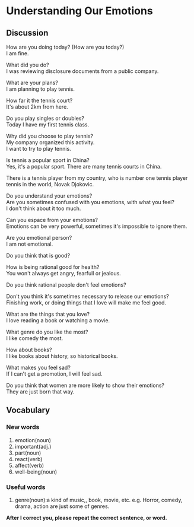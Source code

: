 # Understanding Our Emotions
## Discussion
How are you doing today? (How are you today?)   
I am fine.  

What did you do?  
I was reviewing disclosure documents from a public company.  

What are your plans?  
I am planning to play tennis.  

How far it the tennis court?  
It's about 2km from here.   

Do you play singles or doubles?  
Today I have my first tennis class.  

Why did you choose to play tennis?  
My company organized this activity.  
I want to try to play tennis.   

Is tennis a popular sport in China?   
Yes, it's a popular sport. There are many tennis courts in China.  

There is a tennis player from my country, who is number one tennis player tennis in the world, Novak Djokovic.  

Do you understand your emotions?  
Are you sometimes confused with you emotions, with what you feel?  
I don't think about it too much.  

Can you espace from your emotions?  
Emotions can be very powerful, sometimes it's impossible to ignore them.  

Are you emotional person?  
I am not emotional.  

Do you think that is good?  

How is being rational good for health?  
You won't always get angry, fearfull or jealous.  

Do you think rational people don't feel emotions?  


Don't you think it's sometimes necessary to release our emotions?  
Finishing work, or doing things that I love will make me feel good.  

What are the things that you love?  
I love reading a book or watching a movie.  

What genre do you like the most?  
I like comedy the most.  

How about books?  
I like books about history, so historical books.  

What makes you feel sad?   
If I can't get a promotion, I will feel sad.  

Do you think that women are more likely to show their emotions?  
They are just born that way.  

## Vocabulary
### New words
1. emotion(noun)
1. important(adj.)
1. part(noun)
1. react(verb)
1. affect(verb)
1. well-being(noun)

### Useful words
1. genre(noun):a kind of music,, book, movie, etc. e.g. Horror, comedy, drama, action are just some of genres.  

**After I correct you, please repeat the correct sentence, or word.**  


